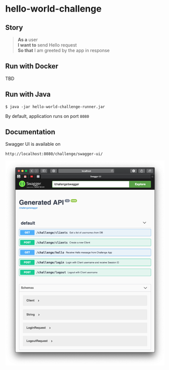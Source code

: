 # hello-world-challenge

## Story

> **As a** user  
> **I want to** send Hello request  
> **So that** I am greeted by the app in response

## Run with Docker

TBD

## Run with Java

```
$ java -jar hello-world-challenge-runner.jar
```
By default, application runs on port `8080`

## Documentation

Swagger UI is available on 
```
http://localhost:8080/challenge/swagger-ui/
```
![Swagger UI](readme/swagger-ui.png "Swagger UI")